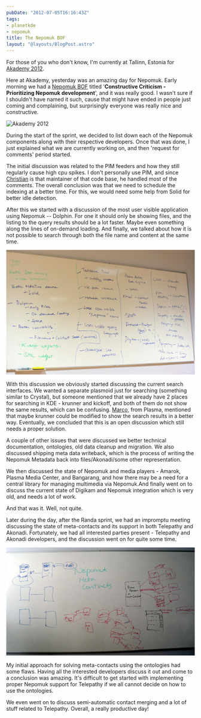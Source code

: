 ```yaml
---
pubDate: "2012-07-05T16:16:43Z"
tags:
- planetkde
- nepomuk
title: The Nepomuk BOF
layout: "@layouts/BlogPost.astro"
---
```


For those of you who don't know, I'm currently at Tallinn, Estonia for
[Akademy 2012][].

Here at Akademy, yesterday was an amazing day for Nepomuk. Early morning
we had a [Nepomuk BOF][] titled '**Constructive Criticism - Prioritizing
Nepomuk development**', and it was really good. I wasn't sure if I
shouldn't have named it such, cause that might have ended in people just
coming and complaining, but surprisingly everyone was really nice and
constructive.

![Akademy 2012][]

During the start of the sprint, we decided to list down each of the
Nepomuk components along with their respective developers. Once that was
done, I just explained what we are currently working on, and then
'request for comments' period started.

The initial discussion was related to the PIM feeders and how they still
regularly cause high cpu spikes. I don't personally use PIM, and since
[Christian][] is that maintainer of that code base, he handled most of
the comments. The overall conclusion was that we need to schedule the
indexing at a better time. For this, we would need some help from Solid
for better idle detection.

After this we started with a discussion of the most user visible
application using Nepomuk -- Dolphin. For one it should only be showing
files, and the listing to the query results should be a lot faster.
Maybe even something along the lines of on-demand loading. And finally,
we talked about how it is not possible to search through both the file
name and content at the same time.

![The Nepomuk BOF WhiteBoard][]

With this discussion we obviously started discussing the current search
interfaces. We wanted a separate plasmoid just for searching (something
similar to Crystal), but someone mentioned that we already have 2 places
for searching in KDE - krunner and kickoff, and both of them do not show
the same results, which can be confusing. [Marco][], from Plasma,
mentioned that maybe krunner could be modified to show the search
results in a better way. Eventually, we concluded that this is an open
discussion which still needs a proper solution.

A couple of other issues that were discussed we better technical
documentation, ontologies, old data cleanup and migration. We also
discussed shipping meta data writeback, which is the process of writing
the Nepomuk Metadata back into files/Akonadi/some other representation.

We then discussed the state of Nepomuk and media players - Amarok,
Plasma Media Center, and Bangarang, and how there may be a need for a
central library for managing multimedia via Nepomuk.And finally went on
to discuss the current state of Digikam and Nepomuk integration which is
very old, and needs a lot of work.

And that was it. Well, not quite.

Later during the day, after the Randa sprint, we had an impromptu
meeting discussing the state of meta-contacts and its support in both
Telepathy and Akonadi. Fortunately, we had all interested parties
present - Telepathy and Akonadi developers, and the discussion went on
for quite some time.

![Meta Contact Whiteboard][]

My initial approach for solving meta-contacts using the ontologies had
some flaws. Having all the interested developers discuss it out and come
to a conclusion was amazing. It's difficult to get started with
implementing proper Nepomuk support for Telepathy if we all cannot
decide on how to use the ontologies.

We even went on to discuss semi-automatic contact merging and a lot of
stuff related to Telepathy. Overall, a really productive day!

  [Akademy 2012]: http://akademy2012.kde.org/
  [Nepomuk BOF]: http://community.kde.org/Akademy/2012/Wednesday
  [Akademy 2012]: /blog/images/2012/07/05/Akademy2012_imat.png
  [Christian]: http://cmollekopf.wordpress.com/
  [The Nepomuk BOF WhiteBoard]: /blog/images/2012/07/05/Akademy2012_NepomukBof.jpg
  [Marco]: http://www.notmart.org
  [Meta Contact Whiteboard]: /blog/images/2012/07/05/Akademy2012_MetaContacts.jpg
